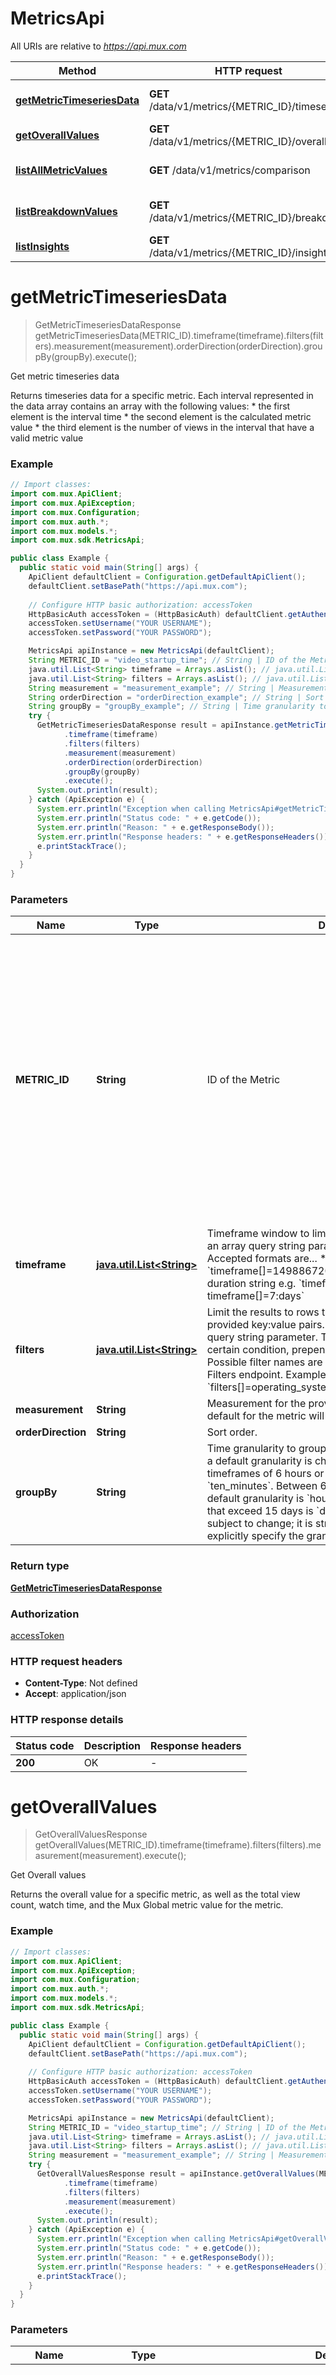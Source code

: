 # MetricsApi

All URIs are relative to *https://api.mux.com*

Method | HTTP request | Description
------------- | ------------- | -------------
[**getMetricTimeseriesData**](MetricsApi.md#getMetricTimeseriesData) | **GET** /data/v1/metrics/{METRIC_ID}/timeseries | Get metric timeseries data
[**getOverallValues**](MetricsApi.md#getOverallValues) | **GET** /data/v1/metrics/{METRIC_ID}/overall | Get Overall values
[**listAllMetricValues**](MetricsApi.md#listAllMetricValues) | **GET** /data/v1/metrics/comparison | List all metric values
[**listBreakdownValues**](MetricsApi.md#listBreakdownValues) | **GET** /data/v1/metrics/{METRIC_ID}/breakdown | List breakdown values
[**listInsights**](MetricsApi.md#listInsights) | **GET** /data/v1/metrics/{METRIC_ID}/insights | List Insights


<a name="getMetricTimeseriesData"></a>
# **getMetricTimeseriesData**
> GetMetricTimeseriesDataResponse getMetricTimeseriesData(METRIC_ID).timeframe(timeframe).filters(filters).measurement(measurement).orderDirection(orderDirection).groupBy(groupBy).execute();

Get metric timeseries data

Returns timeseries data for a specific metric.  Each interval represented in the data array contains an array with the following values:   * the first element is the interval time   * the second element is the calculated metric value   * the third element is the number of views in the interval that have a valid metric value 

### Example
```java
// Import classes:
import com.mux.ApiClient;
import com.mux.ApiException;
import com.mux.Configuration;
import com.mux.auth.*;
import com.mux.models.*;
import com.mux.sdk.MetricsApi;

public class Example {
  public static void main(String[] args) {
    ApiClient defaultClient = Configuration.getDefaultApiClient();
    defaultClient.setBasePath("https://api.mux.com");
    
    // Configure HTTP basic authorization: accessToken
    HttpBasicAuth accessToken = (HttpBasicAuth) defaultClient.getAuthentication("accessToken");
    accessToken.setUsername("YOUR USERNAME");
    accessToken.setPassword("YOUR PASSWORD");

    MetricsApi apiInstance = new MetricsApi(defaultClient);
    String METRIC_ID = "video_startup_time"; // String | ID of the Metric
    java.util.List<String> timeframe = Arrays.asList(); // java.util.List<String> | Timeframe window to limit results by. Must be provided as an array query string parameter (e.g. timeframe[]=).  Accepted formats are...    * array of epoch timestamps e.g. `timeframe[]=1498867200&timeframe[]=1498953600`   * duration string e.g. `timeframe[]=24:hours or timeframe[]=7:days` 
    java.util.List<String> filters = Arrays.asList(); // java.util.List<String> | Limit the results to rows that match conditions from provided key:value pairs. Must be provided as an array query string parameter.  To exclude rows that match a certain condition, prepend a `!` character to the dimension.  Possible filter names are the same as returned by the List Filters endpoint.  Example:    * `filters[]=operating_system:windows&filters[]=!country:US` 
    String measurement = "measurement_example"; // String | Measurement for the provided metric. If omitted, the default for the metric will be used.
    String orderDirection = "orderDirection_example"; // String | Sort order.
    String groupBy = "groupBy_example"; // String | Time granularity to group results by. If this value is omitted, a default granularity is chosen based on the timeframe.  For timeframes of 6 hours or less, the default granularity is `ten_minutes`. Between 6 hours and 15 days inclusive, the default granularity is `hour`. The granularity of timeframes that exceed 15 days is `day`. This default behavior is subject to change; it is strongly suggested that you explicitly specify the granularity. 
    try {
      GetMetricTimeseriesDataResponse result = apiInstance.getMetricTimeseriesData(METRIC_ID)
            .timeframe(timeframe)
            .filters(filters)
            .measurement(measurement)
            .orderDirection(orderDirection)
            .groupBy(groupBy)
            .execute();
      System.out.println(result);
    } catch (ApiException e) {
      System.err.println("Exception when calling MetricsApi#getMetricTimeseriesData");
      System.err.println("Status code: " + e.getCode());
      System.err.println("Reason: " + e.getResponseBody());
      System.err.println("Response headers: " + e.getResponseHeaders());
      e.printStackTrace();
    }
  }
}
```

### Parameters

Name | Type | Description  | Notes
------------- | ------------- | ------------- | -------------
 **METRIC_ID** | **String**| ID of the Metric | [enum: aggregate_startup_time, downscale_percentage, exits_before_video_start, max_downscale_percentage, max_upscale_percentage, page_load_time, playback_failure_percentage, playback_failure_score, player_startup_time, playing_time, rebuffer_count, rebuffer_duration, rebuffer_frequency, rebuffer_percentage, rebuffer_score, requests_for_first_preroll, seek_latency, startup_time_score, unique_viewers, upscale_percentage, video_quality_score, video_startup_preroll_load_time, video_startup_preroll_request_time, video_startup_time, viewer_experience_score, views, weighted_average_bitrate]
 **timeframe** | [**java.util.List&lt;String&gt;**](String.md)| Timeframe window to limit results by. Must be provided as an array query string parameter (e.g. timeframe[]&#x3D;).  Accepted formats are...    * array of epoch timestamps e.g. &#x60;timeframe[]&#x3D;1498867200&amp;timeframe[]&#x3D;1498953600&#x60;   * duration string e.g. &#x60;timeframe[]&#x3D;24:hours or timeframe[]&#x3D;7:days&#x60;  | [optional]
 **filters** | [**java.util.List&lt;String&gt;**](String.md)| Limit the results to rows that match conditions from provided key:value pairs. Must be provided as an array query string parameter.  To exclude rows that match a certain condition, prepend a &#x60;!&#x60; character to the dimension.  Possible filter names are the same as returned by the List Filters endpoint.  Example:    * &#x60;filters[]&#x3D;operating_system:windows&amp;filters[]&#x3D;!country:US&#x60;  | [optional]
 **measurement** | **String**| Measurement for the provided metric. If omitted, the default for the metric will be used. | [optional] [enum: 95th, median, avg, count, sum]
 **orderDirection** | **String**| Sort order. | [optional] [enum: asc, desc]
 **groupBy** | **String**| Time granularity to group results by. If this value is omitted, a default granularity is chosen based on the timeframe.  For timeframes of 6 hours or less, the default granularity is &#x60;ten_minutes&#x60;. Between 6 hours and 15 days inclusive, the default granularity is &#x60;hour&#x60;. The granularity of timeframes that exceed 15 days is &#x60;day&#x60;. This default behavior is subject to change; it is strongly suggested that you explicitly specify the granularity.  | [optional] [enum: ten_minutes, hour, day]

### Return type

[**GetMetricTimeseriesDataResponse**](GetMetricTimeseriesDataResponse.md)

### Authorization

[accessToken](../README.md#accessToken)

### HTTP request headers

 - **Content-Type**: Not defined
 - **Accept**: application/json

### HTTP response details
| Status code | Description | Response headers |
|-------------|-------------|------------------|
**200** | OK |  -  |

<a name="getOverallValues"></a>
# **getOverallValues**
> GetOverallValuesResponse getOverallValues(METRIC_ID).timeframe(timeframe).filters(filters).measurement(measurement).execute();

Get Overall values

Returns the overall value for a specific metric, as well as the total view count, watch time, and the Mux Global metric value for the metric.

### Example
```java
// Import classes:
import com.mux.ApiClient;
import com.mux.ApiException;
import com.mux.Configuration;
import com.mux.auth.*;
import com.mux.models.*;
import com.mux.sdk.MetricsApi;

public class Example {
  public static void main(String[] args) {
    ApiClient defaultClient = Configuration.getDefaultApiClient();
    defaultClient.setBasePath("https://api.mux.com");
    
    // Configure HTTP basic authorization: accessToken
    HttpBasicAuth accessToken = (HttpBasicAuth) defaultClient.getAuthentication("accessToken");
    accessToken.setUsername("YOUR USERNAME");
    accessToken.setPassword("YOUR PASSWORD");

    MetricsApi apiInstance = new MetricsApi(defaultClient);
    String METRIC_ID = "video_startup_time"; // String | ID of the Metric
    java.util.List<String> timeframe = Arrays.asList(); // java.util.List<String> | Timeframe window to limit results by. Must be provided as an array query string parameter (e.g. timeframe[]=).  Accepted formats are...    * array of epoch timestamps e.g. `timeframe[]=1498867200&timeframe[]=1498953600`   * duration string e.g. `timeframe[]=24:hours or timeframe[]=7:days` 
    java.util.List<String> filters = Arrays.asList(); // java.util.List<String> | Limit the results to rows that match conditions from provided key:value pairs. Must be provided as an array query string parameter.  To exclude rows that match a certain condition, prepend a `!` character to the dimension.  Possible filter names are the same as returned by the List Filters endpoint.  Example:    * `filters[]=operating_system:windows&filters[]=!country:US` 
    String measurement = "measurement_example"; // String | Measurement for the provided metric. If omitted, the default for the metric will be used.
    try {
      GetOverallValuesResponse result = apiInstance.getOverallValues(METRIC_ID)
            .timeframe(timeframe)
            .filters(filters)
            .measurement(measurement)
            .execute();
      System.out.println(result);
    } catch (ApiException e) {
      System.err.println("Exception when calling MetricsApi#getOverallValues");
      System.err.println("Status code: " + e.getCode());
      System.err.println("Reason: " + e.getResponseBody());
      System.err.println("Response headers: " + e.getResponseHeaders());
      e.printStackTrace();
    }
  }
}
```

### Parameters

Name | Type | Description  | Notes
------------- | ------------- | ------------- | -------------
 **METRIC_ID** | **String**| ID of the Metric | [enum: aggregate_startup_time, downscale_percentage, exits_before_video_start, max_downscale_percentage, max_upscale_percentage, page_load_time, playback_failure_percentage, playback_failure_score, player_startup_time, playing_time, rebuffer_count, rebuffer_duration, rebuffer_frequency, rebuffer_percentage, rebuffer_score, requests_for_first_preroll, seek_latency, startup_time_score, unique_viewers, upscale_percentage, video_quality_score, video_startup_preroll_load_time, video_startup_preroll_request_time, video_startup_time, viewer_experience_score, views, weighted_average_bitrate]
 **timeframe** | [**java.util.List&lt;String&gt;**](String.md)| Timeframe window to limit results by. Must be provided as an array query string parameter (e.g. timeframe[]&#x3D;).  Accepted formats are...    * array of epoch timestamps e.g. &#x60;timeframe[]&#x3D;1498867200&amp;timeframe[]&#x3D;1498953600&#x60;   * duration string e.g. &#x60;timeframe[]&#x3D;24:hours or timeframe[]&#x3D;7:days&#x60;  | [optional]
 **filters** | [**java.util.List&lt;String&gt;**](String.md)| Limit the results to rows that match conditions from provided key:value pairs. Must be provided as an array query string parameter.  To exclude rows that match a certain condition, prepend a &#x60;!&#x60; character to the dimension.  Possible filter names are the same as returned by the List Filters endpoint.  Example:    * &#x60;filters[]&#x3D;operating_system:windows&amp;filters[]&#x3D;!country:US&#x60;  | [optional]
 **measurement** | **String**| Measurement for the provided metric. If omitted, the default for the metric will be used. | [optional] [enum: 95th, median, avg, count, sum]

### Return type

[**GetOverallValuesResponse**](GetOverallValuesResponse.md)

### Authorization

[accessToken](../README.md#accessToken)

### HTTP request headers

 - **Content-Type**: Not defined
 - **Accept**: application/json

### HTTP response details
| Status code | Description | Response headers |
|-------------|-------------|------------------|
**200** | OK |  -  |

<a name="listAllMetricValues"></a>
# **listAllMetricValues**
> ListAllMetricValuesResponse listAllMetricValues().timeframe(timeframe).filters(filters).dimension(dimension).value(value).execute();

List all metric values

List all of the values across every breakdown for a specific metric.

### Example
```java
// Import classes:
import com.mux.ApiClient;
import com.mux.ApiException;
import com.mux.Configuration;
import com.mux.auth.*;
import com.mux.models.*;
import com.mux.sdk.MetricsApi;

public class Example {
  public static void main(String[] args) {
    ApiClient defaultClient = Configuration.getDefaultApiClient();
    defaultClient.setBasePath("https://api.mux.com");
    
    // Configure HTTP basic authorization: accessToken
    HttpBasicAuth accessToken = (HttpBasicAuth) defaultClient.getAuthentication("accessToken");
    accessToken.setUsername("YOUR USERNAME");
    accessToken.setPassword("YOUR PASSWORD");

    MetricsApi apiInstance = new MetricsApi(defaultClient);
    java.util.List<String> timeframe = Arrays.asList(); // java.util.List<String> | Timeframe window to limit results by. Must be provided as an array query string parameter (e.g. timeframe[]=).  Accepted formats are...    * array of epoch timestamps e.g. `timeframe[]=1498867200&timeframe[]=1498953600`   * duration string e.g. `timeframe[]=24:hours or timeframe[]=7:days` 
    java.util.List<String> filters = Arrays.asList(); // java.util.List<String> | Limit the results to rows that match conditions from provided key:value pairs. Must be provided as an array query string parameter.  To exclude rows that match a certain condition, prepend a `!` character to the dimension.  Possible filter names are the same as returned by the List Filters endpoint.  Example:    * `filters[]=operating_system:windows&filters[]=!country:US` 
    String dimension = "dimension_example"; // String | Dimension the specified value belongs to
    String value = "value_example"; // String | Value to show all available metrics for
    try {
      ListAllMetricValuesResponse result = apiInstance.listAllMetricValues()
            .timeframe(timeframe)
            .filters(filters)
            .dimension(dimension)
            .value(value)
            .execute();
      System.out.println(result);
    } catch (ApiException e) {
      System.err.println("Exception when calling MetricsApi#listAllMetricValues");
      System.err.println("Status code: " + e.getCode());
      System.err.println("Reason: " + e.getResponseBody());
      System.err.println("Response headers: " + e.getResponseHeaders());
      e.printStackTrace();
    }
  }
}
```

### Parameters

Name | Type | Description  | Notes
------------- | ------------- | ------------- | -------------
 **timeframe** | [**java.util.List&lt;String&gt;**](String.md)| Timeframe window to limit results by. Must be provided as an array query string parameter (e.g. timeframe[]&#x3D;).  Accepted formats are...    * array of epoch timestamps e.g. &#x60;timeframe[]&#x3D;1498867200&amp;timeframe[]&#x3D;1498953600&#x60;   * duration string e.g. &#x60;timeframe[]&#x3D;24:hours or timeframe[]&#x3D;7:days&#x60;  | [optional]
 **filters** | [**java.util.List&lt;String&gt;**](String.md)| Limit the results to rows that match conditions from provided key:value pairs. Must be provided as an array query string parameter.  To exclude rows that match a certain condition, prepend a &#x60;!&#x60; character to the dimension.  Possible filter names are the same as returned by the List Filters endpoint.  Example:    * &#x60;filters[]&#x3D;operating_system:windows&amp;filters[]&#x3D;!country:US&#x60;  | [optional]
 **dimension** | **String**| Dimension the specified value belongs to | [optional] [enum: asn, asset_id, browser, browser_version, cdn, continent_code, country, exit_before_video_start, experiment_name, live_stream_id, operating_system, operating_system_version, playback_id, player_autoplay, player_error_code, player_mux_plugin_name, player_mux_plugin_version, player_name, player_preload, player_remote_played, player_software, player_software_version, player_version, preroll_ad_asset_hostname, preroll_ad_tag_hostname, preroll_played, preroll_requested, region, source_hostname, source_type, stream_type, sub_property_id, video_encoding_variant, video_id, video_series, video_title, view_session_id, viewer_connection_type, viewer_device_category, viewer_device_manufacturer, viewer_device_model, viewer_device_name, viewer_user_id]
 **value** | **String**| Value to show all available metrics for | [optional]

### Return type

[**ListAllMetricValuesResponse**](ListAllMetricValuesResponse.md)

### Authorization

[accessToken](../README.md#accessToken)

### HTTP request headers

 - **Content-Type**: Not defined
 - **Accept**: application/json

### HTTP response details
| Status code | Description | Response headers |
|-------------|-------------|------------------|
**200** | OK |  -  |

<a name="listBreakdownValues"></a>
# **listBreakdownValues**
> ListBreakdownValuesResponse listBreakdownValues(METRIC_ID).groupBy(groupBy).measurement(measurement).filters(filters).limit(limit).page(page).orderBy(orderBy).orderDirection(orderDirection).timeframe(timeframe).execute();

List breakdown values

List the breakdown values for a specific metric.

### Example
```java
// Import classes:
import com.mux.ApiClient;
import com.mux.ApiException;
import com.mux.Configuration;
import com.mux.auth.*;
import com.mux.models.*;
import com.mux.sdk.MetricsApi;

public class Example {
  public static void main(String[] args) {
    ApiClient defaultClient = Configuration.getDefaultApiClient();
    defaultClient.setBasePath("https://api.mux.com");
    
    // Configure HTTP basic authorization: accessToken
    HttpBasicAuth accessToken = (HttpBasicAuth) defaultClient.getAuthentication("accessToken");
    accessToken.setUsername("YOUR USERNAME");
    accessToken.setPassword("YOUR PASSWORD");

    MetricsApi apiInstance = new MetricsApi(defaultClient);
    String METRIC_ID = "video_startup_time"; // String | ID of the Metric
    String groupBy = "groupBy_example"; // String | Breakdown value to group the results by
    String measurement = "measurement_example"; // String | Measurement for the provided metric. If omitted, the default for the metric will be used.
    java.util.List<String> filters = Arrays.asList(); // java.util.List<String> | Limit the results to rows that match conditions from provided key:value pairs. Must be provided as an array query string parameter.  To exclude rows that match a certain condition, prepend a `!` character to the dimension.  Possible filter names are the same as returned by the List Filters endpoint.  Example:    * `filters[]=operating_system:windows&filters[]=!country:US` 
    Integer limit = 25; // Integer | Number of items to include in the response
    Integer page = 1; // Integer | Offset by this many pages, of the size of `limit`
    String orderBy = "orderBy_example"; // String | Value to order the results by
    String orderDirection = "orderDirection_example"; // String | Sort order.
    java.util.List<String> timeframe = Arrays.asList(); // java.util.List<String> | Timeframe window to limit results by. Must be provided as an array query string parameter (e.g. timeframe[]=).  Accepted formats are...    * array of epoch timestamps e.g. `timeframe[]=1498867200&timeframe[]=1498953600`   * duration string e.g. `timeframe[]=24:hours or timeframe[]=7:days` 
    try {
      ListBreakdownValuesResponse result = apiInstance.listBreakdownValues(METRIC_ID)
            .groupBy(groupBy)
            .measurement(measurement)
            .filters(filters)
            .limit(limit)
            .page(page)
            .orderBy(orderBy)
            .orderDirection(orderDirection)
            .timeframe(timeframe)
            .execute();
      System.out.println(result);
    } catch (ApiException e) {
      System.err.println("Exception when calling MetricsApi#listBreakdownValues");
      System.err.println("Status code: " + e.getCode());
      System.err.println("Reason: " + e.getResponseBody());
      System.err.println("Response headers: " + e.getResponseHeaders());
      e.printStackTrace();
    }
  }
}
```

### Parameters

Name | Type | Description  | Notes
------------- | ------------- | ------------- | -------------
 **METRIC_ID** | **String**| ID of the Metric | [enum: aggregate_startup_time, downscale_percentage, exits_before_video_start, max_downscale_percentage, max_upscale_percentage, page_load_time, playback_failure_percentage, playback_failure_score, player_startup_time, playing_time, rebuffer_count, rebuffer_duration, rebuffer_frequency, rebuffer_percentage, rebuffer_score, requests_for_first_preroll, seek_latency, startup_time_score, unique_viewers, upscale_percentage, video_quality_score, video_startup_preroll_load_time, video_startup_preroll_request_time, video_startup_time, viewer_experience_score, views, weighted_average_bitrate]
 **groupBy** | **String**| Breakdown value to group the results by | [optional] [enum: asn, asset_id, browser, browser_version, cdn, continent_code, country, exit_before_video_start, experiment_name, live_stream_id, operating_system, operating_system_version, playback_id, player_autoplay, player_error_code, player_mux_plugin_name, player_mux_plugin_version, player_name, player_preload, player_remote_played, player_software, player_software_version, player_version, preroll_ad_asset_hostname, preroll_ad_tag_hostname, preroll_played, preroll_requested, region, source_hostname, source_type, stream_type, sub_property_id, video_encoding_variant, video_id, video_series, video_title, view_session_id, viewer_connection_type, viewer_device_category, viewer_device_manufacturer, viewer_device_model, viewer_device_name, viewer_user_id]
 **measurement** | **String**| Measurement for the provided metric. If omitted, the default for the metric will be used. | [optional] [enum: 95th, median, avg, count, sum]
 **filters** | [**java.util.List&lt;String&gt;**](String.md)| Limit the results to rows that match conditions from provided key:value pairs. Must be provided as an array query string parameter.  To exclude rows that match a certain condition, prepend a &#x60;!&#x60; character to the dimension.  Possible filter names are the same as returned by the List Filters endpoint.  Example:    * &#x60;filters[]&#x3D;operating_system:windows&amp;filters[]&#x3D;!country:US&#x60;  | [optional]
 **limit** | **Integer**| Number of items to include in the response | [optional] [default to 25]
 **page** | **Integer**| Offset by this many pages, of the size of &#x60;limit&#x60; | [optional] [default to 1]
 **orderBy** | **String**| Value to order the results by | [optional] [enum: negative_impact, value, views, field]
 **orderDirection** | **String**| Sort order. | [optional] [enum: asc, desc]
 **timeframe** | [**java.util.List&lt;String&gt;**](String.md)| Timeframe window to limit results by. Must be provided as an array query string parameter (e.g. timeframe[]&#x3D;).  Accepted formats are...    * array of epoch timestamps e.g. &#x60;timeframe[]&#x3D;1498867200&amp;timeframe[]&#x3D;1498953600&#x60;   * duration string e.g. &#x60;timeframe[]&#x3D;24:hours or timeframe[]&#x3D;7:days&#x60;  | [optional]

### Return type

[**ListBreakdownValuesResponse**](ListBreakdownValuesResponse.md)

### Authorization

[accessToken](../README.md#accessToken)

### HTTP request headers

 - **Content-Type**: Not defined
 - **Accept**: application/json

### HTTP response details
| Status code | Description | Response headers |
|-------------|-------------|------------------|
**200** | OK |  -  |

<a name="listInsights"></a>
# **listInsights**
> ListInsightsResponse listInsights(METRIC_ID).measurement(measurement).orderDirection(orderDirection).timeframe(timeframe).execute();

List Insights

Returns a list of insights for a metric. These are the worst performing values across all breakdowns sorted by how much they negatively impact a specific metric.

### Example
```java
// Import classes:
import com.mux.ApiClient;
import com.mux.ApiException;
import com.mux.Configuration;
import com.mux.auth.*;
import com.mux.models.*;
import com.mux.sdk.MetricsApi;

public class Example {
  public static void main(String[] args) {
    ApiClient defaultClient = Configuration.getDefaultApiClient();
    defaultClient.setBasePath("https://api.mux.com");
    
    // Configure HTTP basic authorization: accessToken
    HttpBasicAuth accessToken = (HttpBasicAuth) defaultClient.getAuthentication("accessToken");
    accessToken.setUsername("YOUR USERNAME");
    accessToken.setPassword("YOUR PASSWORD");

    MetricsApi apiInstance = new MetricsApi(defaultClient);
    String METRIC_ID = "video_startup_time"; // String | ID of the Metric
    String measurement = "measurement_example"; // String | Measurement for the provided metric. If omitted, the default for the metric will be used.
    String orderDirection = "orderDirection_example"; // String | Sort order.
    java.util.List<String> timeframe = Arrays.asList(); // java.util.List<String> | Timeframe window to limit results by. Must be provided as an array query string parameter (e.g. timeframe[]=).  Accepted formats are...    * array of epoch timestamps e.g. `timeframe[]=1498867200&timeframe[]=1498953600`   * duration string e.g. `timeframe[]=24:hours or timeframe[]=7:days` 
    try {
      ListInsightsResponse result = apiInstance.listInsights(METRIC_ID)
            .measurement(measurement)
            .orderDirection(orderDirection)
            .timeframe(timeframe)
            .execute();
      System.out.println(result);
    } catch (ApiException e) {
      System.err.println("Exception when calling MetricsApi#listInsights");
      System.err.println("Status code: " + e.getCode());
      System.err.println("Reason: " + e.getResponseBody());
      System.err.println("Response headers: " + e.getResponseHeaders());
      e.printStackTrace();
    }
  }
}
```

### Parameters

Name | Type | Description  | Notes
------------- | ------------- | ------------- | -------------
 **METRIC_ID** | **String**| ID of the Metric | [enum: aggregate_startup_time, downscale_percentage, exits_before_video_start, max_downscale_percentage, max_upscale_percentage, page_load_time, playback_failure_percentage, playback_failure_score, player_startup_time, playing_time, rebuffer_count, rebuffer_duration, rebuffer_frequency, rebuffer_percentage, rebuffer_score, requests_for_first_preroll, seek_latency, startup_time_score, unique_viewers, upscale_percentage, video_quality_score, video_startup_preroll_load_time, video_startup_preroll_request_time, video_startup_time, viewer_experience_score, views, weighted_average_bitrate]
 **measurement** | **String**| Measurement for the provided metric. If omitted, the default for the metric will be used. | [optional] [enum: 95th, median, avg, count, sum]
 **orderDirection** | **String**| Sort order. | [optional] [enum: asc, desc]
 **timeframe** | [**java.util.List&lt;String&gt;**](String.md)| Timeframe window to limit results by. Must be provided as an array query string parameter (e.g. timeframe[]&#x3D;).  Accepted formats are...    * array of epoch timestamps e.g. &#x60;timeframe[]&#x3D;1498867200&amp;timeframe[]&#x3D;1498953600&#x60;   * duration string e.g. &#x60;timeframe[]&#x3D;24:hours or timeframe[]&#x3D;7:days&#x60;  | [optional]

### Return type

[**ListInsightsResponse**](ListInsightsResponse.md)

### Authorization

[accessToken](../README.md#accessToken)

### HTTP request headers

 - **Content-Type**: Not defined
 - **Accept**: application/json

### HTTP response details
| Status code | Description | Response headers |
|-------------|-------------|------------------|
**200** | OK |  -  |

